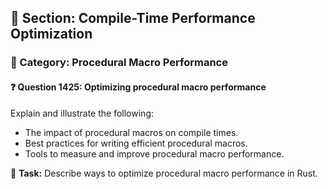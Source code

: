 ## 📘 Section: Compile-Time Performance Optimization  
### 🔹 Category: Procedural Macro Performance  
#### ❓ Question 1425: Optimizing procedural macro performance

Explain and illustrate the following:

- The impact of procedural macros on compile times.
- Best practices for writing efficient procedural macros.
- Tools to measure and improve procedural macro performance.

🔧 **Task:** Describe ways to optimize procedural macro performance in Rust.
